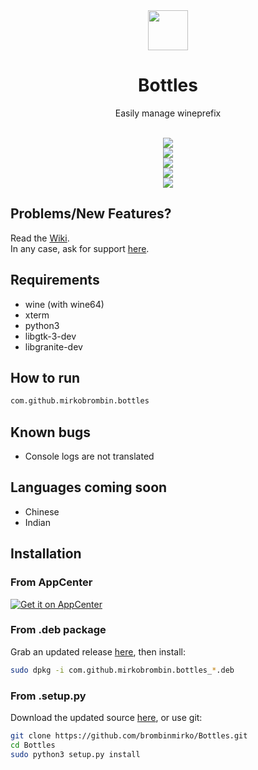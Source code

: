 <div align="center">
  <img src="https://i.imgur.com/hFokdsQ.png" width="64">
  <h1 align="center">Bottles</h1>
  <p align="center">Easily manage wineprefix</p>
</div>

<br/>

<div align="center">
   <a href="https://github.com/brombinmirko/Bottles/blob/master/LICENSE">
    <img src="https://img.shields.io/badge/License-GPL--3.0-blue.svg">
   </a>
</div>

<div align="center">
    <img  src="https://github.com/brombinmirko/Bottles/raw/master/data/screenshot-1.png"> <br>
    <img  src="https://github.com/brombinmirko/Bottles/raw/master/data/screenshot-2.png"> <br>
    <img  src="https://github.com/brombinmirko/Bottles/raw/master/data/screenshot-3.png"> <br>
    <img  src="https://github.com/brombinmirko/Bottles/raw/master/data/screenshot-4.png">
</div>

## Problems/New Features?
Read the [Wiki](https://github.com/brombinmirko/Bottles/wikis).  
In any case, ask for support [here](https://github.com/brombinmirko/Bottles/issues).

## Requirements
- wine (with wine64)
- xterm
- python3
- libgtk-3-dev
- libgranite-dev 

## How to run
```bash
com.github.mirkobrombin.bottles
```

## Known bugs
- Console logs are not translated

## Languages coming soon
- Chinese
- Indian

## Installation

### From AppCenter
[![Get it on AppCenter](https://appcenter.elementary.io/badge.svg)](https://appcenter.elementary.io/com.github.mirkobrombin.bottles)


### From .deb package
Grab an updated release [here](https://github.com/brombinmirko/Bottles/releases), then install:

```bash
sudo dpkg -i com.github.mirkobrombin.bottles_*.deb
```

### From .setup.py
Download the updated source [here](https://github.com/brombinmirko/Bottles/archive/master.zip), or use git:

```bash
git clone https://github.com/brombinmirko/Bottles.git
cd Bottles
sudo python3 setup.py install
```


